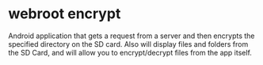 # webroot encrypt
Android application that gets a request from a server and then encrypts the specified directory on the SD card.
Also will display files and folders from the SD Card, and will allow you to encrypt/decrypt files from the app itself.
